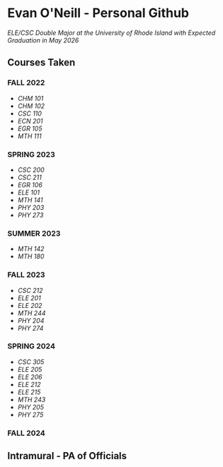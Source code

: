 # Evan O'Neill - Personal Github

_ELE/CSC Double Major at the University of Rhode Island with Expected Graduation in May 2026_

## Courses Taken

### FALL 2022

* _CHM 101_
* _CHM 102_
* _CSC 110_
* _ECN 201_
* _EGR 105_
* _MTH 111_


### SPRING 2023

* _CSC 200_
* _CSC 211_
* _EGR 106_
* _ELE 101_
* _MTH 141_
* _PHY 203_
* _PHY 273_

### SUMMER 2023

* _MTH 142_
* _MTH 180_

### FALL 2023

* _CSC 212_
* _ELE 201_
* _ELE 202_
* _MTH 244_
* _PHY 204_
* _PHY 274_

### SPRING 2024

* _CSC 305_
* _ELE 205_
* _ELE 206_
* _ELE 212_
* _ELE 215_
* _MTH 243_
* _PHY 205_
* _PHY 275_


### FALL 2024

## Intramural - PA of Officials
